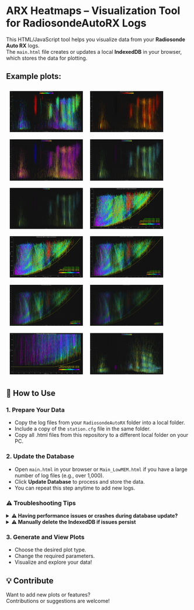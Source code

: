 # ARX Heatmaps – Visualization Tool for RadiosondeAutoRX Logs

This HTML/JavaScript tool helps you visualize data from your **Radiosonde Auto RX** logs.  
The `main.html` file creates or updates a local **IndexedDB** in your browser, which stores the data for plotting.

## Example plots:
<div style="display: flex; flex-wrap: wrap;">
    <img src="/Example_plots/SNR-ALT_AZ (1).png" alt="SNR-ALT_AZ 1" width="200" style="margin: 10px;">
    <img src="/Example_plots/SNR-ALT_AZ (2).png" alt="SNR-ALT_AZ 2" width="200" style="margin: 10px;">
    <img src="/Example_plots/SNR-ALT_AZ (3).png" alt="SNR-ALT_AZ 3" width="200" style="margin: 10px;">
    <img src="/Example_plots/SNR-ALT_AZ (4).png" alt="SNR-ALT_AZ 4" width="200" style="margin: 10px;">
    <img src="/Example_plots/SNR-ALT_AZ (5).png" alt="SNR-ALT_AZ 5" width="200" style="margin: 10px;">
    <img src="/Example_plots/SNR-ALT_DIST (1).png" alt="SNR-ALT_DIST 1" width="200" style="margin: 10px;">
    <img src="/Example_plots/SNR-ALT_DIST (2).png" alt="SNR-ALT_DIST 2" width="200" style="margin: 10px;">
    <img src="/Example_plots/SNR-ALT_DIST (3).png" alt="SNR-ALT_DIST 3" width="200" style="margin: 10px;">
    <img src="/Example_plots/SNR-ALT_DIST (4).png" alt="SNR-ALT_DIST 4" width="200" style="margin: 10px;">
    <img src="/Example_plots/SNR-ALT_DIST (5).png" alt="SNR-ALT_DIST 5" width="200" style="margin: 10px;">
    <img src="/Example_plots/SNR-ALT_DIST (6).png" alt="SNR-ALT_DIST 6" width="200" style="margin: 10px;">
    <img src="/Example_plots/SNR-EL_AZ.png" alt="SNR-EL_AZ" width="200" style="margin: 10px;">
</div>

## 📌 How to Use

### 1. Prepare Your Data

- Copy the log files from your `RadiosondeAutoRX` folder into a local folder.
- Include a copy of the `station.cfg` file in the same folder.
- Copy all .html files from this repository to a different local folder on your PC.

### 2. Update the Database

- Open `main.html` in your browser or `Main_LowMEM.html` if you have a large number of log files (e.g., over 1,000).
- Click **Update Database** to process and store the data.
- You can repeat this step anytime to add new logs.

### ⚠️ Troubleshooting Tips

<details>
<summary><strong>⚠️ Having performance issues or crashes during database update?</strong></summary>
<small>

If you experience browser crashes during database updates, try the following:

- Use the Low Memory version: `Main_LowMEM.html` (uses `openCursor()` instead of `getAll()`).
- Or process logs in smaller batches:
  - Copy a portion of the logs.
  - Open `main.html` and update the database.
  - Add the next batch and repeat the process until all logs are imported.

</small>
</details>

<details>
<summary><strong>⚠️ Manually delete the IndexedDB if issues persist</strong></summary>
<small>

Sometimes the browser’s local database can get stuck or corrupted. Here's how to clear it:

#### Chrome / Chromium / Edge
- Open Developer Tools (F12 or Ctrl+Shift+I)  
- Go to the **Application** tab  
- In the left sidebar under **Storage**, expand **IndexedDB**  
- Right-click on `RadiosondeDB` and choose **Delete database**

#### Firefox
- Open Developer Tools (F12)  
- Go to the **Storage** tab  
- Expand **IndexedDB** in the sidebar  
- Right-click on `RadiosondeDB` and choose **Delete All**

#### Safari (macOS)
- Enable the **Develop** menu in Safari preferences (Advanced > Show Develop menu)  
- Open Web Inspector (Cmd+Opt+I)  
- Go to the **Storage** tab  
- Expand **IndexedDB**, right-click the database and choose **Delete**

</small>
</details>

### 3. Generate and View Plots

- Choose the desired plot type.
- Change the required parameters.
- Visualize and explore your data!

## 💡 Contribute

Want to add new plots or features?  
Contributions or suggestions are welcome!
